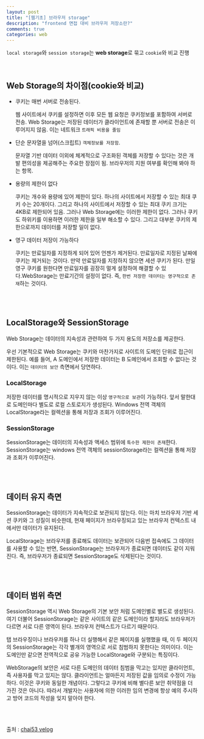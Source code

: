 ```yaml
---
layout: post
title: "[웹기초] 브라우저 storage"
description: "frontend 면접 대비 브라우저 저장소란?"
comments: true
categories: web
---
```


`local storage`와 `session storage`는 **web storage**로 묶고 `cookie`와 비교 진행

<br/>

## Web Storage의 차이점(cookie와 비교)

- 쿠키는 매번 서버로 전송된다.

  웹 사이트에서 쿠키를 설정하면 이후 모든 웹 요청은 쿠키정보를 포함하여 서버로 전송. Web Storage는 저장된 데이터가 클라이언트에 존재할 뿐 서버로 전송은 이루어지지 않음. 이는 네트워크 `트래픽 비용을 줄임`

- 단순 문자열을 넘어(스크립트) `객체정보를 저장함`.

  문자열 기반 데이터 이외에 체계적으로 구조화된 객체를 저장할 수 있다는 것은 개발 편의성을 제공해주는 주요한 장점이 됨. 브라우저의 지원 여부를 확인해 봐야 하는 항목.

- 용량의 제한이 없다

  쿠키는 개수와 용량에 있어 제한이 있다. 하나의 사이트에서 저장할 수 있는 최대 쿠키 수는 20개이다. 그리고 하나의 사이트에서 저장할 수 있는 최대 쿠키 크기는 4KB로 제한되어 있음. 그러나 Web Storage에는 이러한 제한이 없다. 그러나 쿠키도 하위키를 이용하면 이러한 제한을 일부 해소할 수 있다. 그리고 대부분 쿠키의 제한으로까지 데이터를 저장할 일이 없다.

- 영구 데이터 저장이 가능하다

  쿠키는 만료일자를 지정하게 되어 있어 언젠가 제거된다. 만료일자로 지정된 날짜에 쿠키는 제거되는 것이다. 만약 만료일자를 지정하지 않으면 세션 쿠키가 된다. 만일 영구 쿠키를 원한다면 만료일자를 굉장히 멀게 설정하여 해결할 수 있다.WebStorage는 만료기간의 설정이 없다. 즉, `한번 저장한 데이터는 영구적으로 존재`하는 것이다.

<br/>
<br/>

## LocalStorage와 SessionStorage

Web Storage는 데이터의 지속성과 관련하여 두 가지 용도의 저장소를 제공한다.

우선 기본적으로 Web Storage는 쿠키와 마찬가지로 사이트의 도메인 단위로 접근이 제한된다. 예를 들어, A 도메인에서 저장한 데이터는 B 도메인에서 조회할 수 없다는 것이다. 이는 `데이터의 보안` 측면에서 당연하다.

### LocalStorage

저장한 데이터를 명시적으로 지우지 않는 이상 `영구적으로 보관`이 가능하다. 앞서 말한대로 도메인마다 별도로 로컬 스토로지가 생성된다. Windows 전역 객체의 LocalStorage라는 컬렉션을 통해 저장과 조회가 이루어진다.

### SessionStorage

SessionStorage는 데이터의 지속성과 액세스 범위에 `특수한 제한이 존재`한다. SessionStorage는 windows 전역 객체의 sessionStorage라는 컬렉션을 통해 저장과 조회가 이루어진다.

<br/>
<br/>

## 데이터 유지 측면

SessionStorage는 데이터가 지속적으로 보관되지 않는다. 이는 마치 브라우저 기반 세션 쿠키와 그 성질이 비슷한데, 현재 페이지가 브라우징되고 있는 브라우저 컨텍스트 내에서만 데이터가 유지된다.

LocalStorage는 브라우저를 종료해도 데이터는 보관되어 다음번 접속에도 그 데이터를 사용할 수 있는 반면, SessionStorage는 브라우저가 종료되면 데이터도 같이 지워진다. 즉, 브라우저가 종료되면 SessionStorage도 삭제된다는 것이다.

<br/>
<br/>

## 데이터 범위 측면

SessionStorage 역시 Web Storage의 기본 보안 처럼 도메인별로 별도로 생성된다. 여기 더불어 SessionStorage는 같은 사이트의 같은 도메인이라 할지라도 브라우저가 다르면 서로 다른 영역이 된다. 브라우저 컨텍스트가 다르기 때문이다.

탭 브라우징이나 브라우저를 하나 더 실행해서 같은 페이지를 실행했을 때, 이 두 페이지의 SessionStorage는 각각 별개의 영역으로 서로 침범하지 못한다는 의미이다. 이는 도메인만 같으면 전역적으로 공유 가능한 LocalStorage와 구분되는 특징이다.

WebStorage의 보안은 서로 다른 도메인의 데이터 침범을 막고는 있지만 클라이언트, 즉 사용자를 막고 있지는 않다. 클라이언트는 얼마든지 저장된 값을 임의로 수정이 가능하다. 이것은 쿠키와 동일한 개념이다. 그렇다고 쿠키에 비해 별다른 보안 취약점을 더 가진 것은 아니다. 따라서 개발자는 사용자에 의한 이러한 임의 변경에 항상 예의 주시하고 방어 코드의 작성을 잊지 말아야 한다.

<br/>
<br/>

출처 : [chai53 velog](https://velog.io/@ejchaid/localstorage-sessionstorage-cookie%EC%9D%98-%EC%B0%A8%EC%9D%B4%EC%A0%90)
